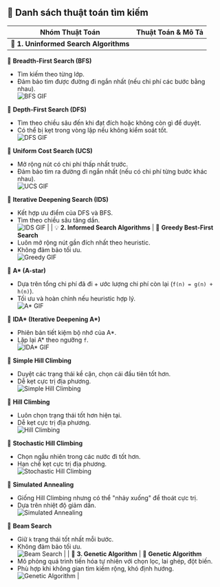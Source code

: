 ## 📁 Danh sách thuật toán tìm kiếm

| **Nhóm Thuật Toán** | **Thuật Toán & Mô Tả** |
|---------------------|------------------------|
| 🧠 **1. Uninformed Search Algorithms** | 
🔸 **Breadth-First Search (BFS)**  
- Tìm kiếm theo từng lớp.  
- Đảm bảo tìm được đường đi ngắn nhất (nếu chi phí các bước bằng nhau).  
![BFS GIF](https://github.com/TranAnThien/Tri-Tue-Nhan-Tao/blob/main/Search%20Algorithm%20Gif/BFS.gif)

🔸 **Depth-First Search (DFS)**  
- Tìm theo chiều sâu đến khi đạt đích hoặc không còn gì để duyệt.  
- Có thể bị kẹt trong vòng lặp nếu không kiểm soát tốt.  
![DFS GIF](https://github.com/TranAnThien/Tri-Tue-Nhan-Tao/blob/main/Search%20Algorithm%20Gif/DFS.gif)

🔸 **Uniform Cost Search (UCS)**  
- Mở rộng nút có chi phí thấp nhất trước.  
- Đảm bảo tìm ra đường đi ngắn nhất (nếu có chi phí từng bước khác nhau).  
![UCS GIF](https://github.com/TranAnThien/Tri-Tue-Nhan-Tao/blob/main/Search%20Algorithm%20Gif/UCS.gif)

🔸 **Iterative Deepening Search (IDS)**  
- Kết hợp ưu điểm của DFS và BFS.  
- Tìm theo chiều sâu tăng dần.  
![IDS GIF](https://github.com/TranAnThien/Tri-Tue-Nhan-Tao/blob/main/Search%20Algorithm%20Gif/IDS.gif)
|
| 💡 **2. Informed Search Algorithms** |
🔸 **Greedy Best-First Search**  
- Luôn mở rộng nút gần đích nhất theo heuristic.  
- Không đảm bảo tối ưu.  
![Greedy GIF](https://github.com/TranAnThien/Tri-Tue-Nhan-Tao/blob/main/Search%20Algorithm%20Gif/Greedy.gif)

🔸 **A\* (A-star)**  
- Dựa trên tổng chi phí đã đi + ước lượng chi phí còn lại (`f(n) = g(n) + h(n)`).  
- Tối ưu và hoàn chỉnh nếu heuristic hợp lý.  
![A* GIF](https://github.com/TranAnThien/Tri-Tue-Nhan-Tao/blob/main/Search%20Algorithm%20Gif/A_Star.gif)

🔸 **IDA\* (Iterative Deepening A\*)**  
- Phiên bản tiết kiệm bộ nhớ của A\*.  
- Lặp lại A\* theo ngưỡng `f`.  
![IDA* GIF](https://github.com/TranAnThien/Tri-Tue-Nhan-Tao/blob/main/Search%20Algorithm%20Gif/IDA_Star.gif)

🔸 **Simple Hill Climbing**  
- Duyệt các trạng thái kề cận, chọn cái đầu tiên tốt hơn.  
- Dễ kẹt cực trị địa phương.  
![Simple Hill Climbing](https://github.com/TranAnThien/Tri-Tue-Nhan-Tao/blob/main/Search%20Algorithm%20Gif/SimpleHillClimbing.gif)

🔸 **Hill Climbing**  
- Luôn chọn trạng thái tốt hơn hiện tại.  
- Dễ kẹt cực trị địa phương.  
![Hill Climbing](https://github.com/TranAnThien/Tri-Tue-Nhan-Tao/blob/main/Search%20Algorithm%20Gif/HillClimbing.gif)

🔸 **Stochastic Hill Climbing**  
- Chọn ngẫu nhiên trong các nước đi tốt hơn.  
- Hạn chế kẹt cực trị địa phương.  
![Stochastic Hill Climbing](https://github.com/TranAnThien/Tri-Tue-Nhan-Tao/blob/main/Search%20Algorithm%20Gif/StochasticHillClimbing.gif)

🔸 **Simulated Annealing**  
- Giống Hill Climbing nhưng có thể "nhảy xuống" để thoát cực trị.  
- Dựa trên nhiệt độ giảm dần.  
![Simulated Annealing](https://github.com/TranAnThien/Tri-Tue-Nhan-Tao/blob/main/Search%20Algorithm%20Gif/SimulatedAnnealing.gif)

🔸 **Beam Search**  
- Giữ `k` trạng thái tốt nhất mỗi bước.  
- Không đảm bảo tối ưu.  
![Beam Search](https://github.com/TranAnThien/Tri-Tue-Nhan-Tao/blob/main/Search%20Algorithm%20Gif/BeamSearch.gif)
|
| 🧬 **3. Genetic Algorithm** |
🔸 **Genetic Algorithm**  
- Mô phỏng quá trình tiến hóa tự nhiên với chọn lọc, lai ghép, đột biến.  
- Phù hợp khi không gian tìm kiếm rộng, khó định hướng.  
![Genetic Algorithm](https://github.com/TranAnThien/Tri-Tue-Nhan-Tao/blob/main/Search%20Algorithm%20Gif/Genetic.gif)
|
